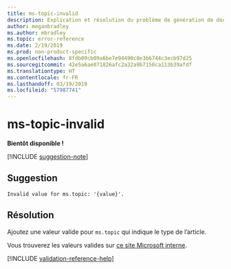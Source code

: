 ```yaml
---
title: ms-topic-invalid
description: Explication et résolution du problème de génération de documents ms-topic-invalid
author: meganbradley
ms.author: mbradley
ms.topic: error-reference
ms.date: 2/19/2019
ms.prod: non-product-specific
ms.openlocfilehash: 8fdb09cb09a6be7e94490c0e3b6744c3ecb97d25
ms.sourcegitcommit: 42e5a6ae071826afc2a32a9b7150ca113b39afdf
ms.translationtype: HT
ms.contentlocale: fr-FR
ms.lasthandoff: 03/19/2019
ms.locfileid: "57987741"
---
```

# <a name="ms-topic-invalid"></a>ms-topic-invalid

**Bientôt disponible !**

[!INCLUDE [suggestion-note](includes/suggestion-note.md)]

## <a name="suggestion"></a>Suggestion

`Invalid value for ms.topic: '{value}'.`

## <a name="resolution"></a>Résolution

Ajoutez une valeur valide pour `ms.topic` qui indique le type de l’article.

Vous trouverez les valeurs valides sur [ce site Microsoft interne](https://docsmetadatatool.azurewebsites.net/allowlists).

<!--make sure to add this file to your includes folder and verify the path-->
[!INCLUDE [validation-reference-help](includes/validation-reference-help.md)]
